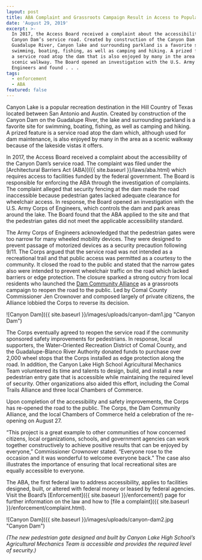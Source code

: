 ```yaml
---
layout: post
title: ABA Complaint and Grassroots Campaign Result in Access to Popular Texas Dam
date: 'August 29, 2019'
excerpt: >-
  In 2017, the Access Board received a complaint about the accessibility of the
  Canyon Dam’s service road. Created by construction of the Canyon Dam on the
  Guadalupe River, Canyon lake and surrounding parkland is a favorite site for
  swimming, boating, fishing, as well as camping and hiking. A prized feature is
  a service road atop the dam that is also enjoyed by many in the area as a
  scenic walkway. The Board opened an investigation with the U.S. Army Corps of
  Engineers and found . . .
tags:
  - enforcement
  - ABA
featured: false
---
```

Canyon Lake is a popular recreation destination in the Hill Country of Texas located between San Antonio and Austin. Created by construction of the Canyon Dam on the Guadalupe River, the lake and surrounding parkland is a favorite site for swimming, boating, fishing, as well as camping and hiking. A prized feature is a service road atop the dam which, although used for dam maintenance, is also enjoyed by many in the area as a scenic walkway because of the lakeside vistas it offers.

In 2017, the Access Board received a complaint about the accessibility of the Canyon Dam’s service road. The complaint was filed under the [Architectural Barriers Act (ABA)]({{ site.baseurl }}/laws/aba.html) which requires access to facilities funded by the federal government. The Board is responsible for enforcing the ABA through the investigation of complaints. The complaint alleged that security fencing at the dam made the road inaccessible because pedestrian gates lacked adequate clearance for wheelchair access. In response, the Board opened an investigation with the U.S. Army Corps of Engineers, which controls the dam and park areas around the lake. The Board found that the ABA applied to the site and that the pedestrian gates did not meet the applicable accessibility standard.

The Army Corps of Engineers acknowledged that the pedestrian gates were too narrow for many wheeled mobility devices. They were designed to prevent passage of motorized devices as a security precaution following 9/11. The Corps argued that the service road was not intended as a recreational trail and that public access was permitted as a courtesy to the community. It closed the road to the public and stated that the narrow gates also were intended to prevent wheelchair traffic on the road which lacked barriers or edge protection. The closure sparked a strong outcry from local residents who launched the [Dam Community Alliance](https://mycanyonlake.com/crownover-forms-dam-alliance/) as a grassroots campaign to reopen the road to the public. Led by Comal County Commissioner Jen Crownover and composed largely of private citizens, the Alliance lobbied the Corps to reverse its decision.

![Canyon Dam]({{ site.baseurl }}/images/uploads/canyon-dam1.jpg "Canyon Dam")

The Corps eventually agreed to reopen the service road if the community sponsored safety improvements for pedestrians. In response, local supporters, the Water-Oriented Recreation District of Comal County, and the Guadalupe-Blanco River Authority donated funds to purchase over 2,000 wheel stops that the Corps installed as edge protection along the road. In addition, the Canyon Lake High School Agricultural Mechanics Team volunteered its time and talents to design, build, and install a new pedestrian entry gate that is accessible while maintaining the required level of security. Other organizations also aided this effort, including the Comal Trails Alliance and three local Chambers of Commerce.

Upon completion of the accessibility and safety improvements, the Corps has re-opened the road to the public. The Corps, the Dam Community Alliance, and the local Chambers of Commerce held a celebration of the re-opening on August 27.

“This project is a great example to other communities of how concerned citizens, local organizations, schools, and government agencies can work together constructively to achieve positive results that can be enjoyed by everyone,” Commissioner Crownover stated. “Everyone rose to the occasion and it was wonderful to welcome everyone back.” The case also illustrates the importance of ensuring that local recreational sites are equally accessible to everyone.

The ABA, the first federal law to address accessibility, applies to facilities designed, built, or altered with federal money or leased by federal agencies. Visit the Board’s [Enforcement]({{ site.baseurl }}/enforcement/) page for further information on the law and how to [file a complaint]({{ site.baseurl }}/enforcement/complaint.html).

![Canyon Dam]({{ site.baseurl }}/images/uploads/canyon-dam2.jpg "Canyon Dam")

*(The new pedestrian gate designed and built by Canyon Lake High School’s Agricultural Mechanics Team is accessible and provides the required level of security.)*

